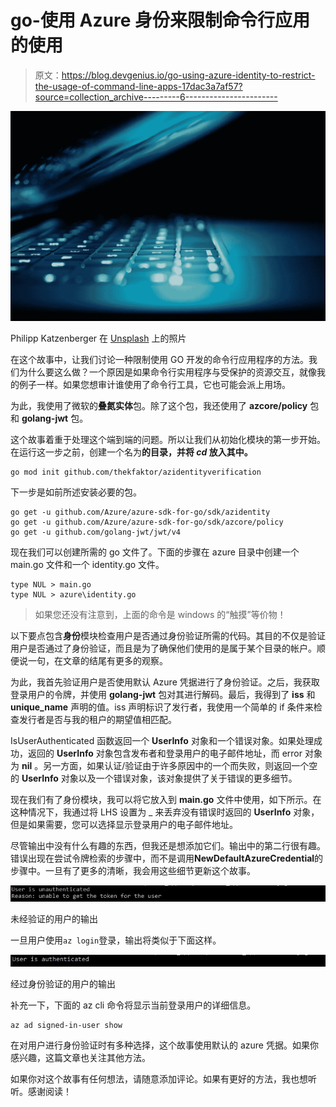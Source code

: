 # go-使用 Azure 身份来限制命令行应用的使用

> 原文：<https://blog.devgenius.io/go-using-azure-identity-to-restrict-the-usage-of-command-line-apps-17dac3a7af57?source=collection_archive---------6----------------------->

![](img/d1f71f335357180b696d68c29d0629d5.png)

Philipp Katzenberger 在 [Unsplash](https://unsplash.com/s/photos/security?utm_source=unsplash&utm_medium=referral&utm_content=creditCopyText) 上的照片

在这个故事中，让我们讨论一种限制使用 GO 开发的命令行应用程序的方法。我们为什么要这么做？一个原因是如果命令行实用程序与受保护的资源交互，就像我的例子一样。如果您想审计谁使用了命令行工具，它也可能会派上用场。

为此，我使用了微软的**叠氮实体**包。除了这个包，我还使用了 **azcore/policy** 包和 **golang-jwt** 包。

这个故事着重于处理这个端到端的问题。所以让我们从初始化模块的第一步开始。在运行这一步之前，创建一个名为**的目录，并将 *cd* 放入其中。**

```
go mod init github.com/thekfaktor/azidentityverification
```

下一步是如前所述安装必要的包。

```
go get -u github.com/Azure/azure-sdk-for-go/sdk/azidentity
go get -u github.com/Azure/azure-sdk-for-go/sdk/azcore/policy
go get -u github.com/golang-jwt/jwt/v4
```

现在我们可以创建所需的 go 文件了。下面的步骤在 azure 目录中创建一个 main.go 文件和一个 identity.go 文件。

```
type NUL > main.go
type NUL > azure\identity.go
```

> 如果您还没有注意到，上面的命令是 windows 的“触摸”等价物！

以下要点包含**身份**模块检查用户是否通过身份验证所需的代码。其目的不仅是验证用户是否通过了身份验证，而且是为了确保他们使用的是属于某个目录的帐户。顺便说一句，在文章的结尾有更多的观察。

为此，我首先验证用户是否使用默认 Azure 凭据进行了身份验证。之后，我获取登录用户的令牌，并使用 **golang-jwt** 包对其进行解码。最后，我得到了 **iss** 和 **unique_name** 声明的值。iss 声明标识了发行者，我使用一个简单的 if 条件来检查发行者是否与我的租户的期望值相匹配。

IsUserAuthenticated 函数返回一个 **UserInfo** 对象和一个错误对象。如果处理成功，返回的 **UserInfo** 对象包含发布者和登录用户的电子邮件地址，而 error 对象为 **nil** 。另一方面，如果认证/验证由于许多原因中的一个而失败，则返回一个空的 **UserInfo** 对象以及一个错误对象，该对象提供了关于错误的更多细节。

现在我们有了身份模块，我可以将它放入到 **main.go** 文件中使用，如下所示。在这种情况下，我通过将 LHS 设置为 _ 来丢弃没有错误时返回的 **UserInfo** 对象，但是如果需要，您可以选择显示登录用户的电子邮件地址。

尽管输出中没有什么有趣的东西，但我还是想添加它们。输出中的第二行很有趣。错误出现在尝试令牌检索的步骤中，而不是调用**NewDefaultAzureCredential**的步骤中。一旦有了更多的清晰，我会用这些细节更新这个故事。

![](img/9745d7d57e2daf288665b1448d73b5b7.png)

未经验证的用户的输出

一旦用户使用`az login`登录，输出将类似于下面这样。

![](img/fc3b0d2f135063ce02727b6fa0958f0b.png)

经过身份验证的用户的输出

补充一下，下面的 az cli 命令将显示当前登录用户的详细信息。

```
az ad signed-in-user show
```

在对用户进行身份验证时有多种选择，这个故事使用默认的 azure 凭据。如果你感兴趣，这篇文章也关注其他方法。

如果你对这个故事有任何想法，请随意添加评论。如果有更好的方法，我也想听听。感谢阅读！